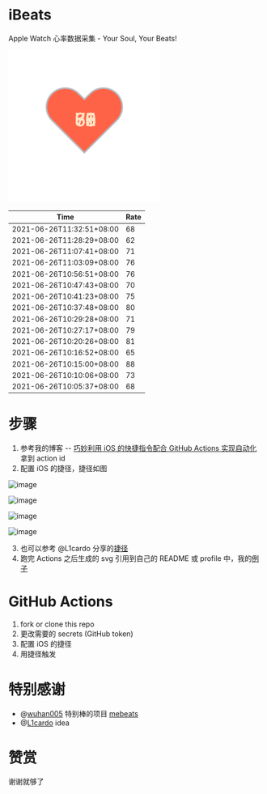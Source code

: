 # iBeats
Apple Watch 心率数据采集 - Your Soul, Your Beats!

![](./files/heart.svg)

<!--START_SECTION:my_heart_rate-->
| Time | Rate | 
 | ---- | ---- | 
| 2021-06-26T11:32:51+08:00 | 68 |
| 2021-06-26T11:28:29+08:00 | 62 |
| 2021-06-26T11:07:41+08:00 | 71 |
| 2021-06-26T11:03:09+08:00 | 76 |
| 2021-06-26T10:56:51+08:00 | 76 |
| 2021-06-26T10:47:43+08:00 | 70 |
| 2021-06-26T10:41:23+08:00 | 75 |
| 2021-06-26T10:37:48+08:00 | 80 |
| 2021-06-26T10:29:28+08:00 | 71 |
| 2021-06-26T10:27:17+08:00 | 79 |
| 2021-06-26T10:20:26+08:00 | 81 |
| 2021-06-26T10:16:52+08:00 | 65 |
| 2021-06-26T10:15:00+08:00 | 88 |
| 2021-06-26T10:10:06+08:00 | 73 |
| 2021-06-26T10:05:37+08:00 | 68 |

<!--END_SECTION:my_heart_rate-->

# 步骤
1. 参考我的博客 -- [巧妙利用 iOS 的快捷指令配合 GitHub Actions 实现自动化](https://github.com/yihong0618/gitblog/issues/198) 拿到 action id
2. 配置 iOS 的捷径，捷径如图

![image](https://user-images.githubusercontent.com/15976103/122154218-0db0b480-ce97-11eb-93bb-5aec07c558dc.png)

![image](https://user-images.githubusercontent.com/15976103/122154236-186b4980-ce97-11eb-8e4b-70551a0391ae.png)

![image](https://user-images.githubusercontent.com/15976103/122154268-2d47dd00-ce97-11eb-902e-3acf292265a9.png)

![image](https://user-images.githubusercontent.com/15976103/122174055-fa144680-ceb4-11eb-9be2-3eb83cd516f7.png)

3. 也可以参考 @L1cardo 分享的[捷径](https://www.icloud.com/shortcuts/6ab6047b459c41ad822ad6b94b1c03d4)
4. 跑完 Actions 之后生成的 svg 引用到自己的 README 或 profile 中，我的[例子](https://github.com/yihong0618) 

# GitHub Actions

1. fork or clone this repo
2. 更改需要的 secrets (GitHub token)
3. 配置 iOS 的捷径
4. 用捷径触发

# 特别感谢
- @[wuhan005](https://github.com/wuhan005) 特别棒的项目 [mebeats](https://github.com/wuhan005/mebeats)
- @[L1cardo](https://github.com/L1cardo) idea

# 赞赏
谢谢就够了

